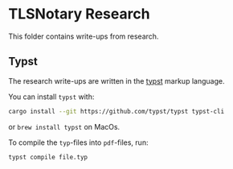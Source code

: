 # TLSNotary Research

This folder contains write-ups from research.

## Typst

The research write-ups are written in the [typst](https://github.com/typst/typst) markup language.

You can install `typst` with:
```sh
cargo install --git https://github.com/typst/typst typst-cli
```
or `brew install typst` on MacOs.

To compile the `typ`-files into `pdf`-files, run:
```sh
typst compile file.typ
```
